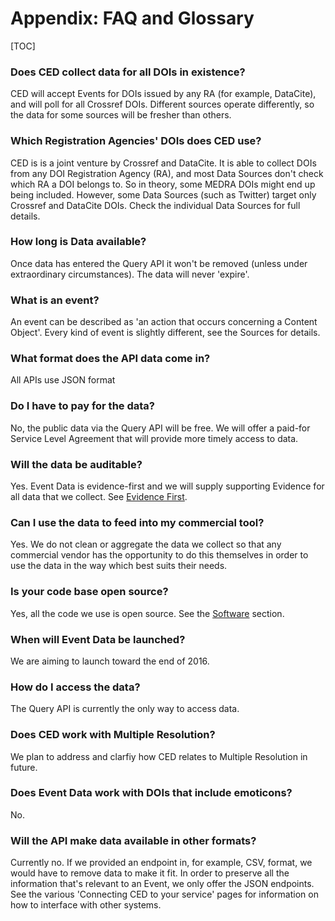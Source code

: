 # Appendix: FAQ and Glossary

[TOC]

### Does CED collect data for all DOIs in existence?
  
CED will accept Events for DOIs issued by any RA (for example, DataCite), and will poll for all Crossref DOIs. Different sources operate differently, so the data for some sources will be fresher than others.
 
### Which Registration Agencies' DOIs does CED use?

CED is is a joint venture by Crossref and DataCite. It is able to collect DOIs from any DOI Registration Agency (RA), and most Data Sources don't check which RA a DOI belongs to. So in theory, some MEDRA DOIs might end up being included. However, some Data Sources (such as Twitter) target only Crossref and DataCite DOIs. Check the individual Data Sources for full details.

### How long is Data available?

Once data has entered the Query API it won't be removed (unless under extraordinary circumstances). The data will never 'expire'.
 
### What is an event?

An event can be described as 'an action that occurs concerning a Content Object'. Every kind of event is slightly different, see the Sources for details.

### What format does the API data come in?

All APIs use JSON format

### Do I have to pay for the data?

No, the public data via the Query API will be free. We will offer a paid-for Service Level Agreement that will provide more timely access to data.

### Will the data be auditable?

Yes. Event Data is evidence-first and we will supply supporting Evidence for all data that we collect. See [Evidence First](concepts#concept-evidence-first).

### Can I use the data to feed into my commercial tool? 

Yes. We do not clean or aggregate the data we collect so that any commercial vendor has the opportunity to do this themselves in order to use the data in the way which best suits their needs.

### Is your code base open source?

Yes, all the code we use is open source. See the [Software](#software) section.

### When will Event Data be launched?

 We are aiming to launch toward the end of 2016.

### How do I access the data?

The Query API is currently the only way to access data. 

### Does CED work with Multiple Resolution?

We plan to address and clarfiy how CED relates to Multiple Resolution in future.

### Does Event Data work with DOIs that include emoticons?

No.

### Will the API make data available in other formats?

Currently no. If we provided an endpoint in, for example, CSV, format, we would have to remove data to make it fit. In order to preserve all the information that's relevant to an Event, we only offer the JSON endpoints. See the various 'Connecting CED to your service' pages for information on how to interface with other systems.
